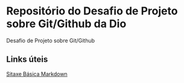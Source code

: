 # Repositório do Desafio de Projeto sobre Git/Github da Dio 
Desafio de Projeto sobre Git/Github


## Links úteis
[Sitaxe Básica Markdown](https://www.markdownguide.org/basic-syntax/)
